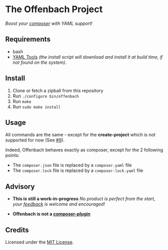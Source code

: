 # The Offenbach Project

_Boost your [composer](https://getcomposer.org/) with YAML support!_

## Requirements
- bash
- [YAML Tools](https://github.com/yannoff/yamltools) _(the install script will download and install it at build time, if not found on the system)_.

## Install

1. Clone or fetch a zipball from this repository
2. Run `./configure bin/offenbach`
3. Run `make`
4. Run `sudo make install`

## Usage

All commands are the same - except for the **create-project** which is not supported for now (See [#9](https://github.com/yannoff/offenbach/issues/9)).

Indeed, Offenbach behaves exactly as composer, except for the 2 following points:
- The `composer.json` file is replaced by a `composer.yaml` file
- The `composer.lock` file is replaced by a `composer-lock.yaml` file

## Advisory
- **This is still a work-in-progress**
_No product is perfect from the start, your [feedback](issues) is welcome and encouraged!_

- **Offenbach is not a [composer-plugin](https://getcomposer.org/doc/articles/plugins.md)**

## Credits

Licensed under the [MIT License](LICENSE).
